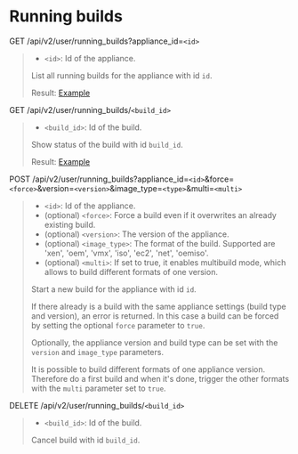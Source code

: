 # Running builds

GET /api/v2/user/running_builds?appliance_id=`<id>`
> * `<id>`: Id of the appliance.
>
> List all running builds for the appliance with id `id`.
>
> Result: [Example](running_builds.xml)

GET /api/v2/user/running_builds/`<build_id>`
> * `<build_id>`: Id of the build.
>
> Show status of the build with id `build_id`.
>
> Result: [Example](running_build.xml)

POST /api/v2/user/running_builds?appliance_id=`<id>`&force=`<force>`&version=`<version>`&image_type=`<type>`&multi=`<multi>`
> * `<id>`: Id of the appliance.
> * (optional) `<force>`: Force a build even if it overwrites an already
>   existing build.
> * (optional) `<version>`: The version of the appliance.
> * (optional) `<image_type>`: The format of the build. Supported are
>   'xen', 'oem', 'vmx', 'iso', 'ec2', 'net', 'oemiso'.
> * (optional) `<multi>`: If set to true, it enables multibuild mode,
>   which allows to build different formats of one version.
>
> Start a new build for the appliance with id `id`.
>
> If there already is a build with the same appliance settings (build
> type and version), an error is returned. In this case a build can be
> forced by setting the optional `force` parameter to `true`.
>
> Optionally, the appliance version and build type can be set with the
> `version` and `image_type` parameters.
>
> It is possible to build different formats of one appliance version.
> Therefore do a first build and when it's done, trigger the other
> formats with the `multi` parameter set to `true`.

DELETE /api/v2/user/running_builds/`<build_id>`
> * `<build_id>`: Id of the build.
>
> Cancel build with id `build_id`.
